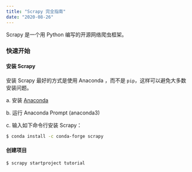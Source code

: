 ```yaml
---
title: "Scrapy 完全指南"
date: "2020-08-26"
---
```


Scrapy 是一个用 Python 编写的开源网络爬虫框架。

<!--more-->

### 快速开始

#### 安装 Scrapy

安装 Scrapy 最好的方式是使用 Anaconda ，而不是 `pip`，这样可以避免大多数安装问题。

a. 安装 [Anaconda](https://www.anaconda.com/products/individual)

b. 运行 Anaconda Prompt (anaconda3)

c. 输入如下命令行安装 Scrapy：

```bash
$ conda install -c conda-forge scrapy
```

#### 创建项目

```bash
$ scrapy startproject tutorial
```


